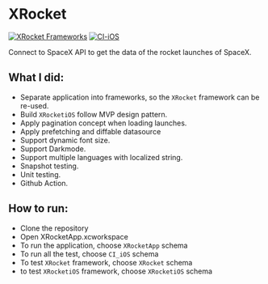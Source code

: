 # XRocket
[![XRocket Frameworks](https://github.com/knn90/XRocket/actions/workflows/macOS.yml/badge.svg)](https://github.com/knn90/XRocket/actions/workflows/macOS.yml) [![CI-iOS](https://github.com/knn90/XRocket/actions/workflows/CI_iOS.yml/badge.svg)](https://github.com/knn90/XRocket/actions/workflows/CI_iOS.yml)

Connect to SpaceX API to get the data of the rocket launches of SpaceX.

## What I did:
  - Separate application into frameworks, so the `XRocket` framework can be re-used.
  - Build `XRocketiOS` follow MVP design pattern.
  - Apply pagination concept when loading launches.
  - Apply prefetching and diffable datasource
  - Support dynamic font size.
  - Support Darkmode.
  - Support multiple languages with localized string.
  - Snapshot testing.
  - Unit testing.
  - Github Action.

## How to run:
  - Clone the repository
  - Open XRocketApp.xcworkspace
  - To run the application, choose `XRocketApp` schema
  - To run all the test, choose `CI_iOS` schema
  - To test `XRocket` framework, choose `XRocket` schema
  - to test `XRocketiOS` framework, choose `XRocketiOS` schema 
